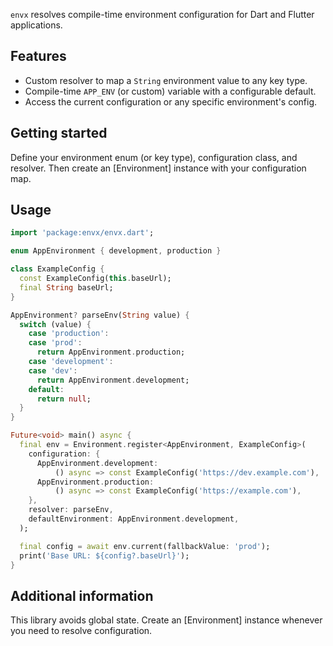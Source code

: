 `envx` resolves compile-time environment configuration for Dart and Flutter
applications.

## Features

- Custom resolver to map a `String` environment value to any key type.
- Compile-time `APP_ENV` (or custom) variable with a configurable default.
- Access the current configuration or any specific environment's config.

## Getting started

Define your environment enum (or key type), configuration class, and resolver.
Then create an [Environment] instance with your configuration map.

## Usage

```dart
import 'package:envx/envx.dart';

enum AppEnvironment { development, production }

class ExampleConfig {
  const ExampleConfig(this.baseUrl);
  final String baseUrl;
}

AppEnvironment? parseEnv(String value) {
  switch (value) {
    case 'production':
    case 'prod':
      return AppEnvironment.production;
    case 'development':
    case 'dev':
      return AppEnvironment.development;
    default:
      return null;
  }
}

Future<void> main() async {
  final env = Environment.register<AppEnvironment, ExampleConfig>(
    configuration: {
      AppEnvironment.development:
          () async => const ExampleConfig('https://dev.example.com'),
      AppEnvironment.production:
          () async => const ExampleConfig('https://example.com'),
    },
    resolver: parseEnv,
    defaultEnvironment: AppEnvironment.development,
  );

  final config = await env.current(fallbackValue: 'prod');
  print('Base URL: ${config?.baseUrl}');
}
```

## Additional information

This library avoids global state. Create an [Environment] instance whenever
you need to resolve configuration.

